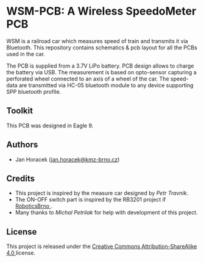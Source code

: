 # WSM-PCB: A Wireless SpeedoMeter PCB

WSM is a railroad car which measures speed of train and transmits it via
Bluetooth. This repository contains schematics & pcb layout for all the PCBs
used in the car.

The PCB is supplied from a 3.7V LiPo battery. PCB design allows to charge the
battery via USB. The measurement is based on opto-sensor capturing a
perforated wheel connected to an axis of a wheel of the car. The speed-data are
transmitted via HC-05 bluetooth module to any device supporting SPP bluetooth
profile.

## Toolkit

This PCB was designed in Eagle 9.

## Authors

 * Jan Horacek ([jan.horacek@kmz-brno.cz](mailto:jan.horacek@kmz-brno.cz))

## Credits

 * This project is inspired by the measure car designed by *Petr Travnik*.
 * The ON-OFF switch part is inspired by the RB3201 project if [RoboticsBrno
   ](https://github.com/RoboticsBrno).
 * Many thanks to *Michal Petrilak* for help with development of this project.

## License

This project is released under the [Creative Commons Attribution-ShareAlike 4.0
](https://creativecommons.org/licenses/by-sa/4.0) license.
